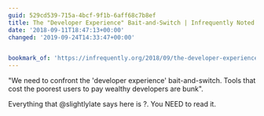 ```yaml
---
guid: 529cd539-715a-4bcf-9f1b-6aff68c7b8ef
title: The "Developer Experience" Bait-and-Switch | Infrequently Noted
date: '2018-09-11T18:47:13+00:00'
changed: '2019-09-24T14:33:47+00:00'


bookmark_of: 'https://infrequently.org/2018/09/the-developer-experience-bait-and-switch/'
---
```



"We need to confront the 'developer experience' bait-and-switch. Tools that cost the poorest users to pay wealthy developers are bunk".

Everything that @slightlylate says here is ?. You NEED to read it.
